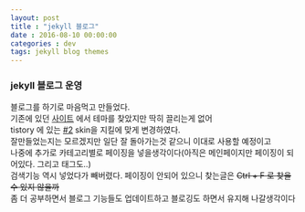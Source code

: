 ```yaml
---
layout: post
title : "jekyll 블로그"
date : 2016-08-10 00:00:00
categories : dev
tags: jekyll blog themes
---
```

### jekyll 블로그 운영  
블로그를 하기로 마음먹고 만들었다.  
기존에 있던 [사이트](http://jekyllthemes.org/) 에서 테마를 찾았지만 딱히 끌리는게 없어  
tistory 에 있는 [#2](http://notice.tistory.com/2284) skin을 지킬에 맞게 변경하였다.  
잘만들었는지는 모르겠지만 일단 잘 돌아가는것 같으니 이대로 사용할 예정이고  
나중에 추가로 카테고리별로 페이징을 넣을생각이다(아직은 메인페이지만 페이징이 되어있다. 그리고 태그도..)  
검색기능 역시 넣었다가 빼버렸다. 페이징이 안되어 있으니 찾는글은 ~~Ctrl + F 로 찾을수 있지 않을까~~  
좀 더 공부하면서 블로그 기능들도 업데이트하고 블로깅도 하면서 유지해 나갈생각이다  
